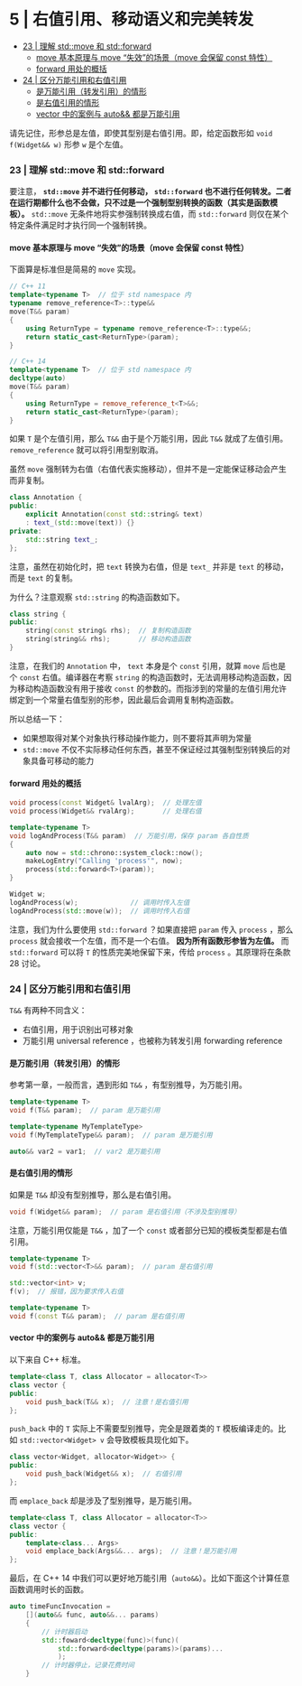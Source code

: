 # 5 | 右值引用、移动语义和完美转发

<!-- @import "[TOC]" {cmd="toc" depthFrom=3 depthTo=6 orderedList=false} -->

<!-- code_chunk_output -->

- [23 | 理解 std::move 和 std::forward](#23-理解-stdmove-和-stdforward)
  - [move 基本原理与 move “失效”的场景（move 会保留 const 特性）](#move-基本原理与-move-失效的场景move-会保留-const-特性)
  - [forward 用处的概括](#forward-用处的概括)
- [24 | 区分万能引用和右值引用](#24-区分万能引用和右值引用)
  - [是万能引用（转发引用）的情形](#是万能引用转发引用的情形)
  - [是右值引用的情形](#是右值引用的情形)
  - [vector 中的案例与 auto&& 都是万能引用](#vector-中的案例与-auto-都是万能引用)

<!-- /code_chunk_output -->

请先记住，形参总是左值，即使其型别是右值引用。即，给定函数形如 `void f(Widget&& w)` 形参 `w` 是个左值。

### 23 | 理解 std::move 和 std::forward

要注意， **`std::move` 并不进行任何移动， `std::forward` 也不进行任何转发。二者在运行期都什么也不会做，只不过是一个强制型别转换的函数（其实是函数模板）。** `std::move` 无条件地将实参强制转换成右值，而 `std::forward` 则仅在某个特定条件满足时才执行同一个强制转换。

#### move 基本原理与 move “失效”的场景（move 会保留 const 特性）

下面算是标准但是简易的 `move` 实现。

```cpp
// C++ 11
template<typename T>  // 位于 std namespace 内
typename remove_reference<T>::type&&
move(T&& param)
{
    using ReturnType = typename remove_reference<T>::type&&;
    return static_cast<ReturnType>(param);
}

// C++ 14
template<typename T>  // 位于 std namespace 内
decltype(auto)
move(T&& param)
{
    using ReturnType = remove_reference_t<T>&&;
    return static_cast<ReturnType>(param);
}
```

如果 `T` 是个左值引用，那么 `T&&` 由于是个万能引用，因此 `T&&` 就成了左值引用。 `remove_reference` 就可以将引用型别取消。

虽然 `move` 强制转为右值（右值代表实施移动），但并不是一定能保证移动会产生而非复制。

```cpp
class Annotation {
public:
    explicit Annotation(const std::string& text)
    : text_(std::move(text)) {}
private:
    std::string text_;
};
```

注意，虽然在初始化时，把 `text` 转换为右值，但是 `text_` 并非是 `text` 的移动，而是 `text` 的复制。

为什么？注意观察 `std::string` 的构造函数如下。

```cpp
class string {
public:
    string(const string& rhs);  // 复制构造函数
    string(string&& rhs);       // 移动构造函数
}
```

注意，在我们的 `Annotation` 中， `text` 本身是个 `const` 引用，就算 `move` 后也是个 `const` 右值。编译器在考察 `string` 的构造函数时，无法调用移动构造函数，因为移动构造函数没有用于接收 `const` 的参数的。而指涉到的常量的左值引用允许绑定到一个常量右值型别的形参，因此最后会调用复制构造函数。

所以总结一下：
- 如果想取得对某个对象执行移动操作能力，则不要将其声明为常量
- `std::move` 不仅不实际移动任何东西，甚至不保证经过其强制型别转换后的对象具备可移动的能力

#### forward 用处的概括

```cpp
void process(const Widget& lvalArg);  // 处理左值
void process(Widget&& rvalArg);       // 处理右值

template<typename T>
void logAndProcess(T&& param)  // 万能引用，保存 param 各自性质
{
    auto now = std::chrono::system_clock::now();
    makeLogEntry("Calling 'process'", now);
    process(std::forward<T>(param));
}

Widget w;
logAndProcess(w);             // 调用时传入左值
logAndProcess(std::move(w));  // 调用时传入右值
```

注意，我们为什么要使用 `std::forward` ？如果直接把 `param` 传入 `process` ，那么 `process` 就会接收一个左值，而不是一个右值。 **因为所有函数形参皆为左值。** 而 `std::forward` 可以将 `T` 的性质完美地保留下来，传给 `process` 。其原理将在条款 28 讨论。

### 24 | 区分万能引用和右值引用

`T&&` 有两种不同含义：
- 右值引用，用于识别出可移对象
- 万能引用 universal reference ，也被称为转发引用 forwarding reference

#### 是万能引用（转发引用）的情形

参考第一章，一般而言，遇到形如 `T&&` ，有型别推导，为万能引用。

```cpp
template<typename T>
void f(T&& param);  // param 是万能引用

template<typename MyTemplateType>
void f(MyTemplateType&& param);  // param 是万能引用

auto&& var2 = var1;  // var2 是万能引用
```

#### 是右值引用的情形

如果是 `T&&` 却没有型别推导，那么是右值引用。

```cpp
void f(Widget&& param);  // param 是右值引用（不涉及型别推导）
```

注意，万能引用仅能是 `T&&` ，加了一个 `const` 或者部分已知的模板类型都是右值引用。

```cpp
template<typename T>
void f(std::vector<T>&& param);  // param 是右值引用

std::vector<int> v;
f(v);  // 报错，因为要求传入右值

template<typename T>
void f(const T&& param);  // param 是右值引用
```

#### vector 中的案例与 auto&& 都是万能引用

以下来自 C++ 标准。

```cpp
template<class T, class Allocator = allocator<T>>
class vector {
public:
    void push_back(T&& x);  // 注意！是右值引用
};
```

`push_back` 中的 `T` 实际上不需要型别推导，完全是跟着类的 `T` 模板编译走的。比如 `std::vector<Widget> v` 会导致模板具现化如下。

```cpp
class vector<Widget, allocator<Widget>> {
public:
    void push_back(Widget&& x);  // 右值引用
};
```

而 `emplace_back` 却是涉及了型别推导，是万能引用。

```cpp
template<class T, class Allocator = allocator<T>>
class vector {
public:
    template<class... Args>
    void emplace_back(Args&&... args);  // 注意！是万能引用
};
```

最后，在 C++ 14 中我们可以更好地万能引用（`auto&&`）。比如下面这个计算任意函数调用时长的函数。

```cpp
auto timeFuncInvocation = 
    [](auto&& func, auto&&... params)
    {
        // 计时器启动
        std::foward<decltype(func)>(func)(
            std::forward<decltype(params)>(params)...
            );
        // 计时器停止，记录花费时间
    }
```
